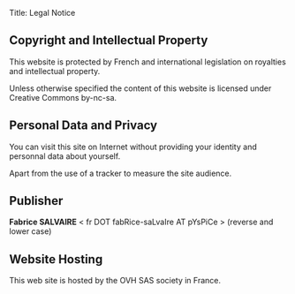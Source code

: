 Title: Legal Notice
<!-- Template: page -->

## Copyright and Intellectual Property

This website is protected by French and international legislation on royalties and intellectual property.

Unless otherwise specified the content of this website is licensed under Creative Commons by-nc-sa.

## Personal Data and Privacy

You can visit this site on Internet without providing your identity and personnal data about yourself.

Apart from the use of a tracker to measure the site audience.

## Publisher

**Fabrice SALVAIRE** < fr DOT fabRice-saLvaIre AT pYsPiCe > (reverse and lower case)

## Website Hosting

This web site is hosted by the OVH SAS society in France.
